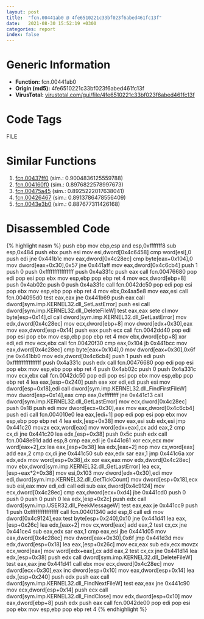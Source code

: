 ```yaml
---
layout: post
title:  "fcn.00441ab0 @ 4fe6510221c33bf023f6abed461fc13f"
date:   2021-08-30 15:52:19 +0300
categories: report
index: false
---
```


# Generic Information
- **Function:** fcn.00441ab0
- **Origin (md5):** 4fe6510221c33bf023f6abed461fc13f
- **VirusTotal:** [virustotal.com/gui/file/4fe6510221c33bf023f6abed461fc13f][virustotal_ref]

# Code Tags
<span class="tag" id="FILE">FILE</span>


# Similar Functions

1. [fcn.00437ff0][similar_1_ref] (sim.: 0.9004836125559788)
2. [fcn.004160f0][similar_2_ref] (sim.: 0.8976822578997673)
3. [fcn.00475a45][similar_3_ref] (sim.: 0.8925222017638041)
4. [fcn.00426467][similar_4_ref] (sim.: 0.8913786478556409)
5. [fcn.0043e3b0][similar_5_ref] (sim.: 0.887677311426168)


# Disassembled Code

{% highlight nasm %}
push ebp
mov ebp,esp
and esp,0xfffffff8
sub esp,0x484
push ebx
push esi
mov esi,dword[0x4c6458]
cmp word[esi],0
push edi
jne 0x441b1c
mov eax,dword[0x4c28ec]
cmp byte[eax+0x104],0
mov dword[eax+0x30],0x57
jne 0x441aff
mov eax,dword[0x4c6cb4]
push 1
push 0
push 0xffffffffffffffff
push 0x4a331c
push eax
call fcn.00476680
pop edi
pop esi
pop ebx
mov esp,ebp
pop ebp
ret 4
mov ecx,dword[ebp+8]
push 0x4ab02c
push 0
push 0x4a331c
call fcn.0042dc50
pop edi
pop esi
pop ebx
mov esp,ebp
pop ebp
ret 4
mov ebx,0x4aa5e8
mov eax,esi
call fcn.004095d0
test eax,eax
jne 0x441b69
push eax
call dword[sym.imp.KERNEL32.dll_SetLastError]
push esi
call dword[sym.imp.KERNEL32.dll_DeleteFileW]
test eax,eax
sete cl
mov byte[esp+0x14],cl
call dword[sym.imp.KERNEL32.dll_GetLastError]
mov edx,dword[0x4c28ec]
mov ecx,dword[ebp+8]
mov dword[edx+0x30],eax
mov eax,dword[esp+0x14]
push eax
push ecx
call fcn.0042dd40
pop edi
pop esi
pop ebx
mov esp,ebp
pop ebp
ret 4
mov ebx,dword[ebp+8]
xor edi,edi
mov ecx,ebx
call fcn.00420f30
cmp eax,0x104
jb 0x441bcc
mov eax,dword[0x4c28ec]
cmp byte[eax+0x104],0
mov dword[eax+0x30],0x6f
jne 0x441bb0
mov edx,dword[0x4c6cb4]
push 1
push edi
push 0xffffffffffffffff
push 0x4a331c
push edx
call fcn.00476680
pop edi
pop esi
pop ebx
mov esp,ebp
pop ebp
ret 4
push 0x4ab02c
push 0
push 0x4a331c
mov ecx,ebx
call fcn.0042dc50
pop edi
pop esi
pop ebx
mov esp,ebp
pop ebp
ret 4
lea eax,[esp+0x240]
push eax
xor edi,edi
push esi
mov dword[esp+0x18],edi
call dword[sym.imp.KERNEL32.dll_FindFirstFileW]
mov dword[esp+0x14],eax
cmp eax,0xffffffff
jne 0x441c13
call dword[sym.imp.KERNEL32.dll_GetLastError]
mov ecx,dword[0x4c28ec]
push 0x18
push edi
mov dword[ecx+0x30],eax
mov eax,dword[0x4c6cb4]
push edi
call fcn.004010e0
lea eax,[edi+1]
pop edi
pop esi
pop ebx
mov esp,ebp
pop ebp
ret 4
lea edx,[esp+0x38]
mov eax,esi
sub edx,esi
jmp 0x441c20
movzx ecx,word[eax]
mov word[edx+eax],cx
add eax,2
cmp cx,di
jne 0x441c20
lea edx,[esp+0x38]
push 0x5c
push edx
call fcn.0048e91d
add esp,8
cmp eax,edi
je 0x441c61
xor ecx,ecx
mov word[eax+2],cx
lea eax,[esp+0x38]
lea edx,[eax+2]
nop
mov cx,word[eax]
add eax,2
cmp cx,di
jne 0x441c50
sub eax,edx
sar eax,1
jmp 0x441c6a
xor edx,edx
mov word[esp+0x38],dx
xor eax,eax
mov edx,dword[0x4c28ec]
mov ebx,dword[sym.imp.KERNEL32.dll_GetLastError]
lea ecx,[esp+eax*2+0x38]
mov esi,0x103
mov dword[edx+0x30],edi
mov edi,dword[sym.imp.KERNEL32.dll_GetTickCount]
mov dword[esp+0x18],ecx
sub esi,eax
mov edi,edi
call edi
sub eax,dword[0x4c9124]
mov ecx,dword[0x4c28ec]
cmp eax,dword[ecx+0xd4]
jbe 0x441cd0
push 0
push 0
push 0
push 0
lea edx,[esp+0x2c]
push edx
call dword[sym.imp.USER32.dll_PeekMessageW]
test eax,eax
je 0x441cc9
push 1
push 0xffffffffffffffff
call fcn.00401340
add esp,8
call edi
mov dword[0x4c9124],eax
test byte[esp+0x240],0x10
jne 0x441d41
lea eax,[esp+0x26c]
lea edx,[eax+2]
mov cx,word[eax]
add eax,2
test cx,cx
jne 0x441ce4
sub eax,edx
sar eax,1
cmp eax,esi
jbe 0x441d05
mov eax,dword[0x4c28ec]
mov dword[eax+0x30],0x6f
jmp 0x441d3d
mov edx,dword[esp+0x18]
lea eax,[esp+0x26c]
mov ecx,eax
sub edx,ecx
movzx ecx,word[eax]
mov word[edx+eax],cx
add eax,2
test cx,cx
jne 0x441d14
lea edx,[esp+0x38]
push edx
call dword[sym.imp.KERNEL32.dll_DeleteFileW]
test eax,eax
jne 0x441d41
call ebx
mov ecx,dword[0x4c28ec]
mov dword[ecx+0x30],eax
inc dword[esp+0x10]
mov eax,dword[esp+0x14]
lea edx,[esp+0x240]
push edx
push eax
call dword[sym.imp.KERNEL32.dll_FindNextFileW]
test eax,eax
jne 0x441c90
mov ecx,dword[esp+0x14]
push ecx
call dword[sym.imp.KERNEL32.dll_FindClose]
mov edx,dword[esp+0x10]
mov eax,dword[ebp+8]
push edx
push eax
call fcn.0042de00
pop edi
pop esi
pop ebx
mov esp,ebp
pop ebp
ret 4
{% endhighlight %}


[similar_1_ref]: /report/fcn.00437ff0@4fe6510221c33bf023f6abed461fc13f
[similar_2_ref]: /report/fcn.004160f0@0aa2d73a5300dff2412388945614b507
[similar_3_ref]: /report/fcn.00475a45@d96761eb00d2d97e2b6f5ffffed0b46a
[similar_4_ref]: /report/fcn.00426467@418e0921f3a9bd4f5bc0dcc59623b5a1
[similar_5_ref]: /report/fcn.0043e3b0@4fe6510221c33bf023f6abed461fc13f
[virustotal_ref]: https://www.virustotal.com/gui/file/4fe6510221c33bf023f6abed461fc13f